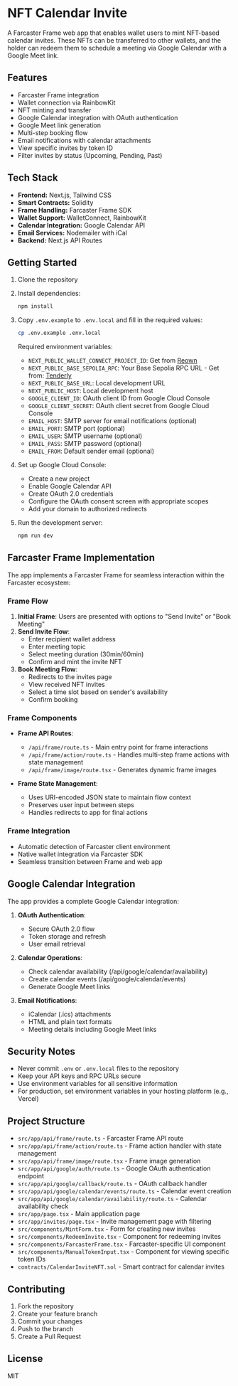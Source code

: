 # NFT Calendar Invite

A Farcaster Frame web app that enables wallet users to mint NFT-based calendar invites. These NFTs can be transferred to other wallets, and the holder can redeem them to schedule a meeting via Google Calendar with a Google Meet link.

## Features

- Farcaster Frame integration
- Wallet connection via RainbowKit
- NFT minting and transfer
- Google Calendar integration with OAuth authentication
- Google Meet link generation
- Multi-step booking flow
- Email notifications with calendar attachments
- View specific invites by token ID
- Filter invites by status (Upcoming, Pending, Past)

## Tech Stack

- **Frontend:** Next.js, Tailwind CSS
- **Smart Contracts:** Solidity
- **Frame Handling:** Farcaster Frame SDK
- **Wallet Support:** WalletConnect, RainbowKit
- **Calendar Integration:** Google Calendar API
- **Email Services:** Nodemailer with iCal
- **Backend:** Next.js API Routes

## Getting Started

1. Clone the repository
2. Install dependencies:
   ```bash
   npm install
   ```
3. Copy `.env.example` to `.env.local` and fill in the required values:
   ```bash
   cp .env.example .env.local
   ```
   Required environment variables:
   - `NEXT_PUBLIC_WALLET_CONNECT_PROJECT_ID`: Get from [Reown](https://cloud.walletconnect.com/)
   - `NEXT_PUBLIC_BASE_SEPOLIA_RPC`: Your Base Sepolia RPC URL - Get from: [Tenderly](tenderly.co)
   - `NEXT_PUBLIC_BASE_URL`: Local development URL
   - `NEXT_PUBLIC_HOST`: Local development host
   - `GOOGLE_CLIENT_ID`: OAuth client ID from Google Cloud Console
   - `GOOGLE_CLIENT_SECRET`: OAuth client secret from Google Cloud Console
   - `EMAIL_HOST`: SMTP server for email notifications (optional)
   - `EMAIL_PORT`: SMTP port (optional)
   - `EMAIL_USER`: SMTP username (optional)
   - `EMAIL_PASS`: SMTP password (optional)
   - `EMAIL_FROM`: Default sender email (optional)

4. Set up Google Cloud Console:
   - Create a new project
   - Enable Google Calendar API
   - Create OAuth 2.0 credentials
   - Configure the OAuth consent screen with appropriate scopes
   - Add your domain to authorized redirects

5. Run the development server:
   ```bash
   npm run dev
   ```

## Farcaster Frame Implementation

The app implements a Farcaster Frame for seamless interaction within the Farcaster ecosystem:

### Frame Flow

1. **Initial Frame**: Users are presented with options to "Send Invite" or "Book Meeting"
2. **Send Invite Flow**:
   - Enter recipient wallet address
   - Enter meeting topic
   - Select meeting duration (30min/60min)
   - Confirm and mint the invite NFT
3. **Book Meeting Flow**:
   - Redirects to the invites page
   - View received NFT invites
   - Select a time slot based on sender's availability
   - Confirm booking

### Frame Components

- **Frame API Routes**: 
  - `/api/frame/route.ts` - Main entry point for frame interactions
  - `/api/frame/action/route.ts` - Handles multi-step frame actions with state management
  - `/api/frame/image/route.tsx` - Generates dynamic frame images

- **Frame State Management**:
  - Uses URI-encoded JSON state to maintain flow context
  - Preserves user input between steps
  - Handles redirects to app for final actions

### Frame Integration

- Automatic detection of Farcaster client environment
- Native wallet integration via Farcaster SDK
- Seamless transition between Frame and web app

## Google Calendar Integration

The app provides a complete Google Calendar integration:

1. **OAuth Authentication**:
   - Secure OAuth 2.0 flow
   - Token storage and refresh
   - User email retrieval

2. **Calendar Operations**:
   - Check calendar availability (/api/google/calendar/availability)
   - Create calendar events (/api/google/calendar/events)
   - Generate Google Meet links

3. **Email Notifications**:
   - iCalendar (.ics) attachments
   - HTML and plain text formats
   - Meeting details including Google Meet links

## Security Notes

- Never commit `.env` or `.env.local` files to the repository
- Keep your API keys and RPC URLs secure
- Use environment variables for all sensitive information
- For production, set environment variables in your hosting platform (e.g., Vercel)

## Project Structure

- `src/app/api/frame/route.ts` - Farcaster Frame API route
- `src/app/api/frame/action/route.ts` - Frame action handler with state management
- `src/app/api/frame/image/route.tsx` - Frame image generation
- `src/app/api/google/auth/route.ts` - Google OAuth authentication endpoint
- `src/app/api/google/callback/route.ts` - OAuth callback handler
- `src/app/api/google/calendar/events/route.ts` - Calendar event creation
- `src/app/api/google/calendar/availability/route.ts` - Calendar availability check
- `src/app/page.tsx` - Main application page
- `src/app/invites/page.tsx` - Invite management page with filtering
- `src/components/MintForm.tsx` - Form for creating new invites
- `src/components/RedeemInvite.tsx` - Component for redeeming invites
- `src/components/FarcasterFrame.tsx` - Farcaster-specific UI component
- `src/components/ManualTokenInput.tsx` - Component for viewing specific token IDs
- `contracts/CalendarInviteNFT.sol` - Smart contract for calendar invites

## Contributing

1. Fork the repository
2. Create your feature branch
3. Commit your changes
4. Push to the branch
5. Create a Pull Request

## License

MIT 
